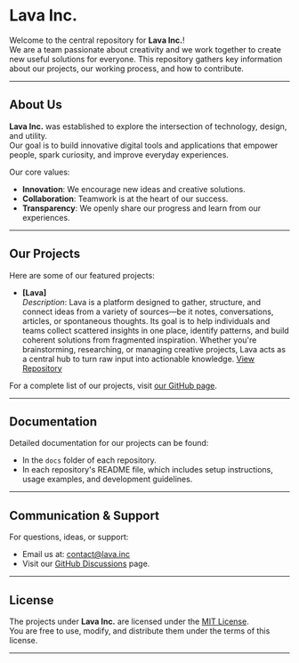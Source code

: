 # Lava Inc.

Welcome to the central repository for **Lava Inc.**!  
We are a team passionate about creativity and we work together to create new useful solutions for everyone. This repository gathers key information about our projects, our working process, and how to contribute.

---

## About Us

**Lava Inc.** was established to explore the intersection of technology, design, and utility.  
Our goal is to build innovative digital tools and applications that empower people, spark curiosity, and improve everyday experiences.

Our core values:
- **Innovation**: We encourage new ideas and creative solutions.
- **Collaboration**: Teamwork is at the heart of our success.
- **Transparency**: We openly share our progress and learn from our experiences.

---

## Our Projects

Here are some of our featured projects:

- **[Lava]**  
  *Description*: Lava is a platform designed to gather, structure, and connect ideas from a variety of sources—be it notes, conversations, articles, or spontaneous thoughts. Its goal is to help individuals and teams collect scattered insights in one place, identify patterns, and build coherent solutions from fragmented inspiration. Whether you're brainstorming, researching, or managing creative projects, Lava acts as a central hub to turn raw input into actionable knowledge.
  [View Repository](https://github.com/Lava-Inc/lava)

For a complete list of our projects, visit [our GitHub page](https://github.com/Lava-Inc?type=source).

---

## Documentation

Detailed documentation for our projects can be found:
- In the `docs` folder of each repository.
- In each repository's README file, which includes setup instructions, usage examples, and development guidelines.

---

## Communication & Support

For questions, ideas, or support:
- Email us at: [contact@lava.inc](mailto:contact@lava.inc)
- Visit our [GitHub Discussions](https://github.com/Lava-Inc/discussions) page.

---

## License

The projects under **Lava Inc.** are licensed under the [MIT License](../LICENSE).  
You are free to use, modify, and distribute them under the terms of this license.

---
